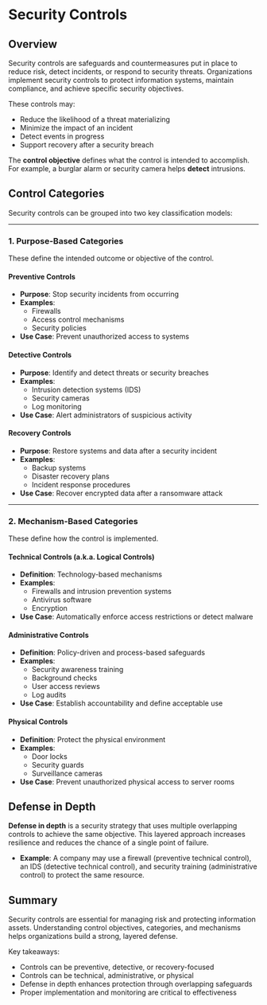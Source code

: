 # Security Controls

## Overview

Security controls are safeguards and countermeasures put in place to reduce risk, detect incidents, or respond to security threats. Organizations implement security controls to protect information systems, maintain compliance, and achieve specific security objectives.

These controls may:
- Reduce the likelihood of a threat materializing
- Minimize the impact of an incident
- Detect events in progress
- Support recovery after a security breach

The **control objective** defines what the control is intended to accomplish. For example, a burglar alarm or security camera helps **detect** intrusions.

## Control Categories

Security controls can be grouped into two key classification models:

---

### 1. **Purpose-Based Categories**

These define the intended outcome or objective of the control.

#### Preventive Controls
- **Purpose**: Stop security incidents from occurring
- **Examples**:
  - Firewalls
  - Access control mechanisms
  - Security policies
- **Use Case**: Prevent unauthorized access to systems

#### Detective Controls
- **Purpose**: Identify and detect threats or security breaches
- **Examples**:
  - Intrusion detection systems (IDS)
  - Security cameras
  - Log monitoring
- **Use Case**: Alert administrators of suspicious activity

#### Recovery Controls
- **Purpose**: Restore systems and data after a security incident
- **Examples**:
  - Backup systems
  - Disaster recovery plans
  - Incident response procedures
- **Use Case**: Recover encrypted data after a ransomware attack

---

### 2. **Mechanism-Based Categories**

These define how the control is implemented.

#### Technical Controls (a.k.a. Logical Controls)
- **Definition**: Technology-based mechanisms
- **Examples**:
  - Firewalls and intrusion prevention systems
  - Antivirus software
  - Encryption
- **Use Case**: Automatically enforce access restrictions or detect malware

#### Administrative Controls
- **Definition**: Policy-driven and process-based safeguards
- **Examples**:
  - Security awareness training
  - Background checks
  - User access reviews
  - Log audits
- **Use Case**: Establish accountability and define acceptable use

#### Physical Controls
- **Definition**: Protect the physical environment
- **Examples**:
  - Door locks
  - Security guards
  - Surveillance cameras
- **Use Case**: Prevent unauthorized physical access to server rooms

## Defense in Depth

**Defense in depth** is a security strategy that uses multiple overlapping controls to achieve the same objective. This layered approach increases resilience and reduces the chance of a single point of failure.

- **Example**: A company may use a firewall (preventive technical control), an IDS (detective technical control), and security training (administrative control) to protect the same resource.

## Summary

Security controls are essential for managing risk and protecting information assets. Understanding control objectives, categories, and mechanisms helps organizations build a strong, layered defense.

Key takeaways:
- Controls can be preventive, detective, or recovery-focused
- Controls can be technical, administrative, or physical
- Defense in depth enhances protection through overlapping safeguards
- Proper implementation and monitoring are critical to effectiveness